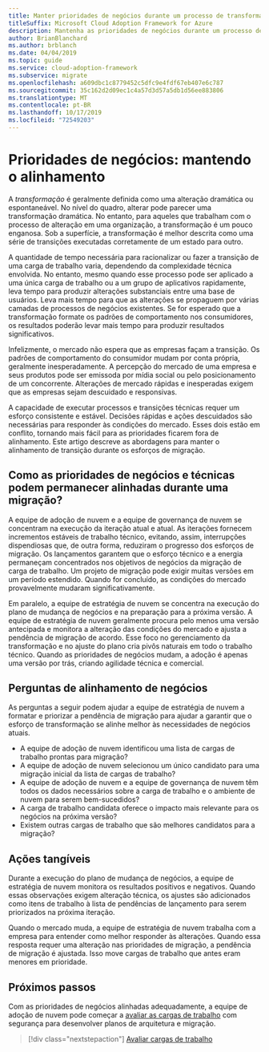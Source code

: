 ```yaml
---
title: Manter prioridades de negócios durante um processo de transformação de longo prazo
titleSuffix: Microsoft Cloud Adoption Framework for Azure
description: Mantenha as prioridades de negócios durante um processo de transformação de longo prazo.
author: BrianBlanchard
ms.author: brblanch
ms.date: 04/04/2019
ms.topic: guide
ms.service: cloud-adoption-framework
ms.subservice: migrate
ms.openlocfilehash: a609dbc1c8779452c5dfc9e4fdf67eb407e6c787
ms.sourcegitcommit: 35c162d2d09ec1c4a57d3d57a5db1d56ee883806
ms.translationtype: MT
ms.contentlocale: pt-BR
ms.lasthandoff: 10/17/2019
ms.locfileid: "72549203"
---
```

# <a name="business-priorities-maintaining-alignment"></a>Prioridades de negócios: mantendo o alinhamento

A *transformação* é geralmente definida como uma alteração dramática ou espontaneável. No nível do quadro, alterar pode parecer uma transformação dramática. No entanto, para aqueles que trabalham com o processo de alteração em uma organização, a transformação é um pouco enganosa. Sob a superfície, a transformação é melhor descrita como uma série de transições executadas corretamente de um estado para outro.

A quantidade de tempo necessária para racionalizar ou fazer a transição de uma carga de trabalho varia, dependendo da complexidade técnica envolvida. No entanto, mesmo quando esse processo pode ser aplicado a uma única carga de trabalho ou a um grupo de aplicativos rapidamente, leva tempo para produzir alterações substanciais entre uma base de usuários. Leva mais tempo para que as alterações se propaguem por várias camadas de processos de negócios existentes. Se for esperado que a transformação formate os padrões de comportamento nos consumidores, os resultados poderão levar mais tempo para produzir resultados significativos.

Infelizmente, o mercado não espera que as empresas façam a transição. Os padrões de comportamento do consumidor mudam por conta própria, geralmente inesperadamente. A percepção do mercado de uma empresa e seus produtos pode ser emissoda por mídia social ou pelo posicionamento de um concorrente. Alterações de mercado rápidas e inesperadas exigem que as empresas sejam descuidado e responsivas.

A capacidade de executar processos e transições técnicas requer um esforço consistente e estável. Decisões rápidas e ações descuidados são necessárias para responder às condições do mercado. Esses dois estão em conflito, tornando mais fácil para as prioridades ficarem fora de alinhamento. Este artigo descreve as abordagens para manter o alinhamento de transição durante os esforços de migração.

<!-- markdownlint-disable MD026 -->

## <a name="how-can-business-and-technical-priorities-stay-aligned-during-a-migration"></a>Como as prioridades de negócios e técnicas podem permanecer alinhadas durante uma migração?

A equipe de adoção de nuvem e a equipe de governança de nuvem se concentram na execução da iteração atual e atual. As iterações fornecem incrementos estáveis de trabalho técnico, evitando, assim, interrupções dispendiosas que, de outra forma, reduziram o progresso dos esforços de migração. Os lançamentos garantem que o esforço técnico e a energia permaneçam concentrados nos objetivos de negócios da migração de carga de trabalho. Um projeto de migração pode exigir muitas versões em um período estendido. Quando for concluído, as condições do mercado provavelmente mudaram significativamente.

Em paralelo, a equipe de estratégia de nuvem se concentra na execução do plano de mudança de negócios e na preparação para a próxima versão. A equipe de estratégia de nuvem geralmente procura pelo menos uma versão antecipada e monitora a alteração das condições do mercado e ajusta a pendência de migração de acordo. Esse foco no gerenciamento da transformação e no ajuste do plano cria pivôs naturais em todo o trabalho técnico. Quando as prioridades de negócios mudam, a adoção é apenas uma versão por trás, criando agilidade técnica e comercial.

## <a name="business-alignment-questions"></a>Perguntas de alinhamento de negócios

As perguntas a seguir podem ajudar a equipe de estratégia de nuvem a formatar e priorizar a pendência de migração para ajudar a garantir que o esforço de transformação se alinhe melhor às necessidades de negócios atuais.

- A equipe de adoção de nuvem identificou uma lista de cargas de trabalho prontas para migração?
- A equipe de adoção de nuvem selecionou um único candidato para uma migração inicial da lista de cargas de trabalho?
- A equipe de adoção de nuvem e a equipe de governança de nuvem têm todos os dados necessários sobre a carga de trabalho e o ambiente de nuvem para serem bem-sucedidos?
- A carga de trabalho candidata oferece o impacto mais relevante para os negócios na próxima versão?
- Existem outras cargas de trabalho que são melhores candidatos para a migração?

## <a name="tangible-actions"></a>Ações tangíveis

Durante a execução do plano de mudança de negócios, a equipe de estratégia de nuvem monitora os resultados positivos e negativos. Quando essas observações exigem alteração técnica, os ajustes são adicionados como itens de trabalho à lista de pendências de lançamento para serem priorizados na próxima iteração.

Quando o mercado muda, a equipe de estratégia de nuvem trabalha com a empresa para entender como melhor responder às alterações. Quando essa resposta requer uma alteração nas prioridades de migração, a pendência de migração é ajustada. Isso move cargas de trabalho que antes eram menores em prioridade.

## <a name="next-steps"></a>Próximos passos

Com as prioridades de negócios alinhadas adequadamente, a equipe de adoção de nuvem pode começar a [avaliar as cargas de trabalho](./evaluate.md) com segurança para desenvolver planos de arquitetura e migração.

> [!div class="nextstepaction"]
> [Avaliar cargas de trabalho](./evaluate.md)
